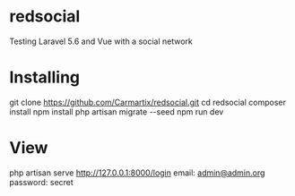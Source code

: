 # redsocial
Testing Laravel 5.6 and Vue with a social network

# Installing
git clone https://github.com/Carmartix/redsocial.git
cd redsocial
composer install
npm install
php artisan migrate --seed
npm run dev

# View
php artisan serve
http://127.0.0.1:8000/login
email: admin@admin.org
password: secret
